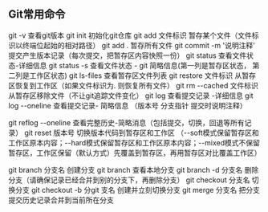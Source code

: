 ## Git常用命令

git -v                      查看git版本
git init                    初始化git仓库
git add                     文件标识  暂存某个文件（文件标识以终端位起始的相对路径）
git add .                   暂存所有文件
git commit -m '说明注释'     提交产生版本记录（每次提交，把暂存区内容快照一份）
git status                  查看文件状态-详细信息
git status -s               查看文件状态 - git 简略信息(第一列是暂存区状态， 第二列是工作区状态)
git ls-files                查看暂存区文件列表
git restore 文件标识         从暂存区恢复到工作区（如果文件标识为. 则恢复所有文件）
git rm --cached 文件标识     从暂存区移除文件（不让git追踪文件变化）
git log                      查看提交记录 -详细信息
git log --oneline            查看提交记录- 简略信息 （版本号 分支指针 提交时说明注释）

git reflog --oneline        查看完整历史-简略消息（包括提交，切换，回退等所有记录）
git reset 版本号            切换版本代码到暂存区和工作区
（--soft模式保留暂存区和工作区原本内容；--hard模式保留暂存区和工作区原本内容；--mixed模式不保留暂存区，工作区保留（默认方式）先覆盖到暂存区，再用暂存区对比覆盖工作区）

git branch 分支名           创建分支
git branch                  查看本地分支
git branch -d 分支名         删除分支（请确保记录已经合并到别的分支下，再删除分支）
git checkout 分支名         切换分支
git checkout -b 分git 支名      创建并立刻切换分支
git merge 分支名             把分支提交历史记录合并到当前所在分支
